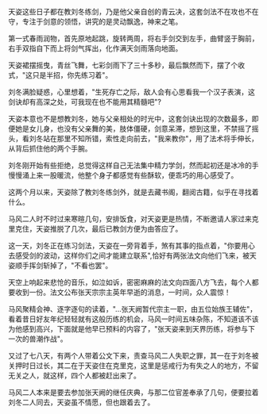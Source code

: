 天姿这些日子都在教刘冬练剑，乃是他父亲自创的青云决，这套剑法不在攻也不在守，专注于剑意的领悟，讲究的是灵动飘逸，神来之笔。

第一式春雨润物，首先原地起跳，旋转两周，将右手剑交到左手，曲臂竖于胸前，右手双指自下而上将剑气挥出，化作满天剑雨落向地面。

天姿裙摆摇曳，青丝飞舞，七彩剑雨下了三十多秒，最后飘然而下，摆了个收式，"这只是半招，你先练习着"。

刘冬满脸疑惑，心里想着，"生死存亡之际，敌人会有心思看我一个汉子表演，这剑诀却有高深之处，可我现在也不能用其精髓吧"?

天姿本意也不是想教刘冬，她与父亲相处的时光中，这套剑诀出现的次数最多，即便她是女儿身，也没有父亲舞的美，肢体僵硬，剑意呆滞，想到这里，不禁摇了摇头，看刘冬站在那里不知所错，索性走向前去，"我来教你"，用了法术将手伸长，从背后抓住他的两个手腕。

刘冬刚开始有些拒绝，总觉得这样自己无法集中精力学剑，然而起初还是冰冷的手慢慢涌上来一股暖流，他整个身子都感觉有些酥软，便乖巧的用心感受了。

这两个月以来，天姿除了教刘冬练剑外，就是去藏书阁，翻阅古籍，似乎在寻找着什么。

马风二人时不时过来寒暄几句，安排饭食，对天姿更是热情，不断邀请人家过来克里克住，天姿推脱了几次，最后已教剑方便为由答应了。

这一天，刘冬正在练习剑法，天姿在一旁背着手，煞有其事的指点着，"你要用心去感受剑的波动，这样你们之间才能建立联系",恰好有两张法文向他们飞来，被天姿顺手挥剑斩掉了，"不看也罢"。

天空上响起来悲怆的音乐，如泣如诉，密密麻麻的法文向四面八方飞去，每个人都要收到一份。法文公布张天宗宗主英年早逝的消息，一时间，众人震惊！

马风聚精会神、逐字逐句的读着，"...张天阙暂代宗主一职，由五位始族王辅佐"，看着昔日好友年纪轻轻就有这般历练的机会，马风一时间五味杂陈，不知道该不该为他感到高兴，下面就是他早已预料的内容了，"张天姿来到天界历练，将参与下一次的兽潮作战"。

又过了七八天，有两个人带着公文下来，责查马风二人失职之罪，其一在于刘冬被关押时日过长，其二在于天姿住在克里克，这里是惩戒行为有失之人的地方，不留无关之人，就这样，四个人都被赶出来了。

马风二人本来是要去参加张天阙的继任庆典，与那二位官差奉承了几句，便要拉着刘冬二人同去，天姿虽不情愿，但也跟着去了。


